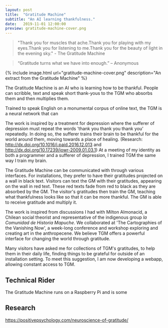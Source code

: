 ```yaml
---
layout: post
title:  "Gratitude Machine"
subtitle: "An AI learning thankfulness."
date:   2019-11-01 12:00:00
preview: gratitude-machine-cover.png
---
```


>"Thank you for muscles that ache.Thank you for playing with my eyes.Thank you for listening to me.Thank you for the beauty of light in the evening sky." - The Gratitude Machine

>“Gratitude turns what we have into enough.” – Anonymous

{% include image.html url="gratitude-machine-cover.png" description="An extract from the Gratitude Machine" %}

The Gratitude Machine is an AI who is learning how to be thankful. People can scribble, text and speak short thank-yous to the TGM who absorbs them and then multiplies them.

Trained to speak English on a monumental corpus of online text, the TGM is a neural network that can 

The work is inspired by a treatment for depression where the sufferer of depression must repeat the words 'thank you thank you thank you' repeatedly. In doing so, the sufferer trains their brain to be thankful for the world around them, moving towards a place of healing. (Research: http://dx.doi.org/10.1016/j.paid.2016.12.013 and http://dx.doi.org/10.17239/jowr-2009.01.03.1) At a meeting of my identity as both a programmer and a sufferer of depression, I trained TGM the same way I train my brain.

The Gratitude Machine can be communicated with through various interfaces. For installations, they prefer to have their gratitudes projected on a wall in black text. Visitors can text the GM with their gratitudes, appearing on the wall in red text. These red texts fade from red to black as they are absorbed by the GM. The visitor's gratitudes then train the GM, teaching what thankfulness looks like so that it can be more thankful. The GM is able to receive gratitude and multiply it.

The work is inspired from discussions I had with Milton Almonacid, a Chilean social theorist and representative of the indigenous group *la Comunidad de Historia Mapuche*. We collaborated at 'The Cartographies of the Vanishing Now', a week-long conference and workshop exploring and creating art in the anthropecene. We believe TGM offers a powerful interface for changing the world through gratitude.

Many visitors have asked me for collections of TGM's gratitudes, to help them in their daily life, finding things to be grateful for outside of an installation setting. To meet this suggestion, I am now developing a webapp, allowing constant access to TGM.

## Technical Rider

The Gratitude Machine runs on a Raspberry Pi and is some

## Research

https://positivepsychology.com/neuroscience-of-gratitude/
